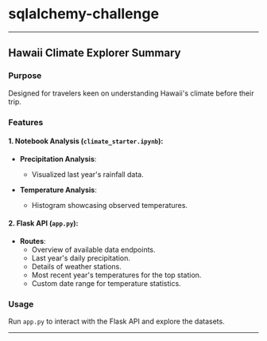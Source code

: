 # sqlalchemy-challenge

---

## **Hawaii Climate Explorer Summary**

### Purpose
Designed for travelers keen on understanding Hawaii's climate before their trip.

### Features

#### 1. Notebook Analysis (`climate_starter.ipynb`):
- **Precipitation Analysis**: 
  - Visualized last year's rainfall data.
  
- **Temperature Analysis**: 
  - Histogram showcasing observed temperatures.

#### 2. Flask API (`app.py`):

- **Routes**:
  - Overview of available data endpoints.
  - Last year's daily precipitation.
  - Details of weather stations.
  - Most recent year's temperatures for the top station.
  - Custom date range for temperature statistics.

### Usage
Run `app.py` to interact with the Flask API and explore the datasets.

--- 



